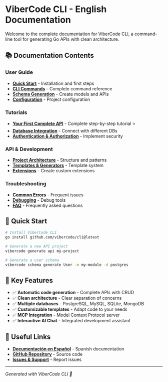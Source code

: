 # ViberCode CLI - English Documentation

Welcome to the complete documentation for ViberCode CLI, a command-line tool for generating Go APIs with clean architecture.

## 📚 Documentation Contents

### User Guide
- [**Quick Start**](user-guide/quickstart.md) - Installation and first steps
- [**CLI Commands**](user-guide/cli-commands.md) - Complete command reference
- [**Schema Generation**](user-guide/schema-generation.md) - Create models and APIs
- [**Configuration**](user-guide/configuration.md) - Project configuration

### Tutorials
- [**Your First Complete API**](tutorials/first-complete-api.md) - Complete step-by-step tutorial ⭐
- [**Database Integration**](tutorials/database-integration.md) - Connect with different DBs
- [**Authentication & Authorization**](tutorials/auth-tutorial.md) - Implement security

### API & Development
- [**Project Architecture**](api/architecture.md) - Structure and patterns
- [**Templates & Generators**](api/templates.md) - Template system
- [**Extensions**](api/extensions.md) - Create custom extensions

### Troubleshooting
- [**Common Errors**](troubleshooting/common-errors.md) - Frequent issues
- [**Debugging**](troubleshooting/debugging.md) - Debug tools
- [**FAQ**](troubleshooting/faq.md) - Frequently asked questions

## 🚀 Quick Start

```bash
# Install ViberCode CLI
go install github.com/vibercode/cli@latest

# Generate a new API project
vibercode generate api my-project

# Generate a user schema
vibercode schema generate User -m my-module -d postgres
```

## 🔧 Key Features

- ✅ **Automatic code generation** - Complete APIs with CRUD
- ✅ **Clean architecture** - Clear separation of concerns
- ✅ **Multiple databases** - PostgreSQL, MySQL, SQLite, MongoDB
- ✅ **Customizable templates** - Adapt code to your needs
- ✅ **MCP Integration** - Model Context Protocol server
- ✅ **Interactive AI Chat** - Integrated development assistant

## 📖 Useful Links

- [**Documentación en Español**](../es/README.md) - Spanish documentation
- [**GitHub Repository**](https://github.com/vibercode/cli) - Source code
- [**Issues & Support**](https://github.com/vibercode/cli/issues) - Report issues

---

*Generated with ViberCode CLI 🚀*